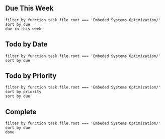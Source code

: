 ## Due This Week
```tasks
filter by function task.file.root === 'Embeded Systems Optimization/'
sort by due
due in this week
```
## Todo by Date
```tasks
filter by function task.file.root === 'Embeded Systems Optimization/'
sort by due
```
## Todo by Priority
```tasks
filter by function task.file.root === 'Embeded Systems Optimization/'
sort by priority
sort by due
```
## Complete
```tasks
filter by function task.file.root === 'Embeded Systems Optimization/'
sort by due
done
```

